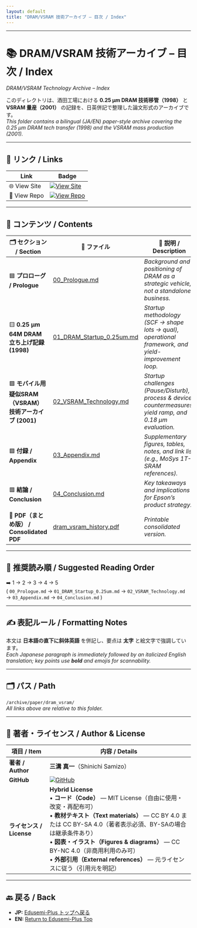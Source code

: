```yaml
---
layout: default
title: "DRAM/VSRAM 技術アーカイブ – 目次 / Index"
---
```


---

# 📚 DRAM/VSRAM 技術アーカイブ – 目次 / Index  
*DRAM/VSRAM Technology Archive – Index*

このディレクトリは、酒田工場における **0.25 µm DRAM 技術移管（1998）** と **VSRAM 量産（2001）** の記録を、日英併記で整理した論文形式のアーカイブです。  
*This folder contains a bilingual (JA/EN) paper-style archive covering the 0.25 µm DRAM tech transfer (1998) and the VSRAM mass production (2001).*

---

## 🔗 リンク / Links  

| Link | Badge |
|---|---|
| 🌐 View Site | [![View Site](https://img.shields.io/badge/View-Site-brightgreen?style=for-the-badge&logo=githubpages)](https://samizo-aitl.github.io/Edusemi-Plus/archive/paper/dram_vsram/) |
| 📂 View Repo | [![View Repo](https://img.shields.io/badge/View-Repo-blue?style=for-the-badge&logo=github)](https://github.com/Samizo-AITL/Edusemi-Plus/tree/main//archive/paper/dram_vsram) |

---

## 📄 コンテンツ / Contents  

| 🗂️ セクション / Section | 📑 ファイル | 📝 説明 / Description |
|-------------------------|-------------|-----------------------|
| 🟦 **プロローグ / Prologue** | [00_Prologue.md](./00_Prologue.md) | *Background and positioning of DRAM as a strategic vehicle, not a standalone business.* |
| 🟨 **0.25 µm 64M DRAM 立ち上げ記録 (1998)** | [01_DRAM_Startup_0.25um.md](./01_DRAM_Startup_0.25um.md) | *Startup methodology (SCF → shape lots → qual), operational framework, and yield-improvement loop.* |
| 🟩 **モバイル用疑似SRAM（VSRAM）技術アーカイブ (2001)** | [02_VSRAM_Technology.md](./02_VSRAM_Technology.md) | *Startup challenges (Pause/Disturb), process & device countermeasures, yield ramp, and 0.18 µm evaluation.* |
| 🟪 **付録 / Appendix** | [03_Appendix.md](./03_Appendix.md) | *Supplementary figures, tables, notes, and link list (e.g., MoSys 1T-SRAM references).* |
| 🟥 **結論 / Conclusion** | [04_Conclusion.md](./04_Conclusion.md) | *Key takeaways and implications for Epson’s product strategy.* |
| 📘 **PDF（まとめ版） / Consolidated PDF** | [dram_vsram_history.pdf](./dram_vsram_history.pdf) | *Printable consolidated version.* |

---

## 🔎 推奨読み順 / Suggested Reading Order  

➡️ 1 → 2 → 3 → 4 → 5  
( `00_Prologue.md` → `01_DRAM_Startup_0.25um.md` → `02_VSRAM_Technology.md` → `03_Appendix.md` → `04_Conclusion.md` )  

---

## ✍️ 表記ルール / Formatting Notes  

本文は **日本語の直下に斜体英語** を併記し、要点は **太字** と絵文字で強調しています。  
*Each Japanese paragraph is immediately followed by an italicized English translation; key points use **bold** and emojis for scannability.*  

---

## 🗂 パス / Path  

`/archive/paper/dram_vsram/`  
*All links above are relative to this folder.*

---

## 👤 **著者・ライセンス / Author & License**

| **項目 / Item** | **内容 / Details** |
|-----------------|--------------------|
| **著者 / Author** | **三溝 真一**（Shinichi Samizo） |
| **GitHub** | [![GitHub](https://img.shields.io/badge/GitHub-Samizo--AITL-blue?style=for-the-badge&logo=github)](https://github.com/Samizo-AITL) |
| **ライセンス / License** | **Hybrid License**<br>• **コード（Code）** — MIT License（自由に使用・改変・再配布可）<br>• **教材テキスト（Text materials）** — CC BY 4.0 または CC BY-SA 4.0（著者表示必須、BY-SAの場合は継承条件あり）<br>• **図表・イラスト（Figures & diagrams）** — CC BY-NC 4.0（非商用利用のみ可）<br>• **外部引用（External references）** — 元ライセンスに従う（引用元を明記） |

---

## 🔙 戻る / Back
- **JP:** [Edusemi-Plus トップへ戻る](https://samizo-aitl.github.io/Edusemi-Plus/index.html)  
- **EN:** [Return to Edusemi-Plus Top](https://samizo-aitl.github.io/Edusemi-Plus/index.html)

